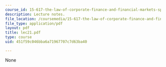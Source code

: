 ```yaml
---
course_id: 15-617-the-law-of-corporate-finance-and-financial-markets-spring-2004
description: Lecture notes.
file_location: /coursemedia/15-617-the-law-of-corporate-finance-and-financial-markets-spring-2004/451f59c046bba6a71967707c7d63ba40_lec21.pdf
file_type: application/pdf
layout: pdf
title: lec21.pdf
type: course
uid: 451f59c046bba6a71967707c7d63ba40

---
```

None